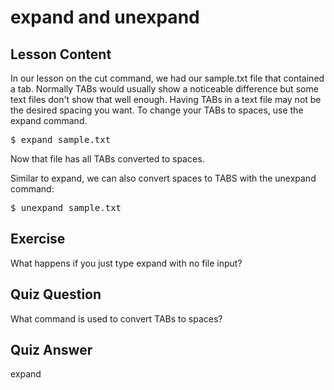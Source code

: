 # expand and unexpand

## Lesson Content

In our lesson on the cut command, we had our sample.txt file that contained a tab. Normally TABs would usually show a noticeable difference but some text files don't show that well enough. Having TABs in a text file may not be the desired spacing you want. To change your TABs to spaces, use the expand command. 

<pre>$ expand sample.txt</pre>

Now that file has all TABs converted to spaces.

Similar to expand, we can also convert spaces to TABS with the unexpand command: 

<pre>$ unexpand sample.txt</pre>

## Exercise

What happens if you just type expand with no file input?

## Quiz Question

What command is used to convert TABs to spaces? 

## Quiz Answer

expand